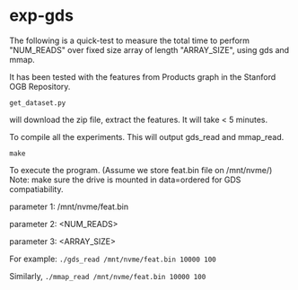 # exp-gds

The following is a quick-test to measure the total time to perform "NUM_READS" over fixed size array of length "ARRAY_SIZE", using gds and mmap.

It has been tested with the features from Products graph in the Stanford OGB Repository.
```
get_dataset.py
```
will download the zip file, extract the features. It will take < 5 minutes.


To compile all the experiments. This will output gds_read and mmap_read.

```
make 
```

To execute the program. (Assume we store feat.bin file on /mnt/nvme/)
Note: make sure the drive is mounted in data=ordered for GDS compatiability. 

parameter 1: /mnt/nvme/feat.bin

parameter 2: <NUM_READS>

parameter 3: <ARRAY_SIZE>


For example: 
```./gds_read /mnt/nvme/feat.bin 10000 100```

Similarly,
```./mmap_read /mnt/nvme/feat.bin 10000 100```



